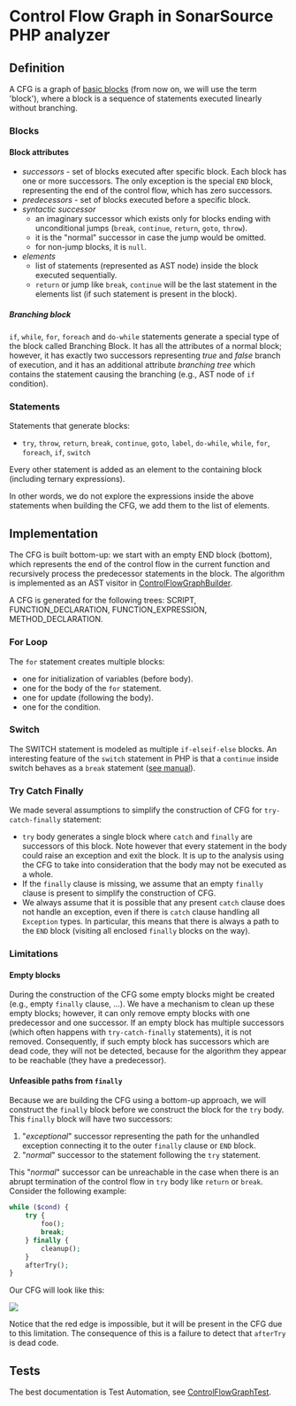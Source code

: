# Control Flow Graph in SonarSource PHP analyzer

## Definition

A CFG is a graph of [basic blocks](https://en.wikipedia.org/wiki/Basic_block) (from now on, we will use the term 'block'), where a block is a sequence of statements executed linearly without branching.

### Blocks

#### Block attributes

- *successors* - set of blocks executed after specific block. Each block has one or more successors. The only exception is the special `END` block, representing the end of the control flow, which has zero successors.
- *predecessors* - set of blocks executed before a specific block.
- *syntactic successor*
  - an imaginary successor which exists only for blocks ending with unconditional jumps (`break`, `continue`, `return`, `goto`, `throw`).
  - it is the "normal" successor in case the jump would be omitted.
  - for non-jump blocks, it is `null`.
- *elements*
  - list of statements (represented as AST node) inside the block executed sequentially.
  - `return` or jump like `break`, `continue` will be the last statement in the elements list  (if such statement is present in the block).

##### Branching block

`if`, `while`, `for`,  `foreach`  and `do-while` statements generate a special type of the block called Branching Block. It has all the attributes of a normal block; however, it has exactly two successors representing *true* and *false* branch of execution, and it has an additional attribute *branching tree* which contains the statement causing the branching (e.g., AST node of `if` condition).

### Statements

Statements that generate blocks:

- `try`,  `throw`,  `return`, `break`,  `continue`,  `goto`,  `label`, `do-while`, `while`, `for`,  `foreach`, `if`, `switch`

Every other statement is added as an element to the containing block (including ternary expressions).

In other words, we do not explore the expressions inside the above statements when building the CFG, we add them to the list of elements.

## Implementation

The CFG is built bottom-up: we start with an empty END block (bottom), which represents the end of the control flow in the current function and recursively process the predecessor statements in the block. The algorithm is implemented as an AST visitor in [ControlFlowGraphBuilder](../php-frontend/src/main/java/org/sonar/plugins/php/api/cfg/ControlFlowGraphBuilder.java).

A CFG is generated for the following trees: SCRIPT, FUNCTION_DECLARATION, FUNCTION_EXPRESSION, METHOD_DECLARATION.

### For Loop

The `for` statement creates multiple blocks:

- one for initialization of variables (before body).
- one for the body of the `for` statement.
- one for update (following the body).
- one for the condition.

### Switch

The SWITCH statement is modeled as multiple `if-elseif-else` blocks. An interesting feature of the `switch` statement in PHP is that a `continue` inside switch behaves as a `break` statement ([see manual](http://php.net/manual/en/control-structures.continue.php)).

### Try Catch Finally

We made several assumptions to simplify the construction of CFG for `try-catch-finally` statement:

- `try` body generates a single block where `catch` and `finally` are successors of this block. Note however that every statement in the body could raise an exception and exit the block. It is up to the analysis using the CFG to take into consideration that the body may not be executed as a whole.
- If the `finally` clause is missing, we assume that an empty `finally` clause is present to simplify the construction of CFG. 
- We always assume that it is possible that any present `catch` clause does not handle an exception, even if there is `catch` clause handling all `Exception` types. In particular, this means that there is always a path to the `END` block (visiting all enclosed `finally` blocks on the way).

### Limitations

#### Empty blocks

During the construction of the CFG some empty blocks might be created (e.g., empty `finally` clause, ...). We have a mechanism to clean up these empty blocks; however, it can only remove empty blocks with one predecessor and one successor. If an empty block has multiple successors (which often happens with `try-catch-finally` statements), it is not removed. Consequently, if such empty block has successors which are dead code, they will not be detected, because for the algorithm they appear to be reachable (they have a predecessor).

#### Unfeasible paths from `finally`

Because we are building the CFG using a bottom-up approach, we will construct the `finally` block before we construct the block for the `try` body. This `finally` block will have two successors:

1. "*exceptional*" successor representing the path for the unhandled exception connecting it to the outer `finally` clause or  `END` block.
2. "*normal*" successor to the statement following the `try` statement.

This "*normal*" successor can be unreachable in the case when there is an abrupt termination of the control flow in `try` body like `return` or `break`. Consider the following example:

```php
while ($cond) {
    try {
        foo();
        break;
    } finally {
        cleanup();
    }
    afterTry();
}
```



Our CFG will look like this:



![](infeasible-finally-path.png)

Notice that the red edge is impossible, but it will be present in the CFG due to this limitation. The consequence of this is a failure to detect that `afterTry` is dead code.

## Tests

The best documentation is Test Automation, see [ControlFlowGraphTest](../php-frontend/src/test/java/org/sonar/plugins/php/api/cfg/ControlFlowGraphTest.java).
